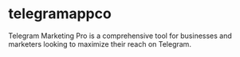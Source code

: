 # telegramappco
Telegram Marketing Pro is a comprehensive tool for businesses and marketers looking to maximize their reach on Telegram.
